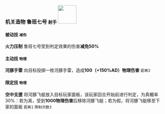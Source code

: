 ### **机关造物 鲁班七号** `射手` <img src="http://game.gtimg.cn/images/yxzj/img201606/heroimg/112/112-smallskin-9.jpg" width="60" height="60"> 

#### 被动技 `减伤`  

<strong>火力压制</strong> 鲁班七号受到判定效果的伤害**减免50%**

#### 主动技 `物理`

<strong>河豚手雷</strong> 向目标投掷一枚河豚手雷，造成**100（+150%AD）物理伤害** `距离3`

#### 限定技 `物理`

<strong>空中支援</strong> 将河豚飞艇放入目标玩家面板，该玩家回合开始前进行判定，为真概率30%：若为真，受到**1000物理伤害**后移除河豚飞艇；若为假，将河豚飞艇移至下家的面板 `距离1` `限制次数3`